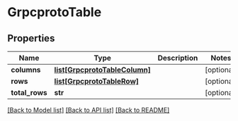 # GrpcprotoTable


## Properties
Name | Type | Description | Notes
------------ | ------------- | ------------- | -------------
**columns** | [**list[GrpcprotoTableColumn]**](GrpcprotoTableColumn.md) |  | [optional] 
**rows** | [**list[GrpcprotoTableRow]**](GrpcprotoTableRow.md) |  | [optional] 
**total_rows** | **str** |  | [optional] 

[[Back to Model list]](../README.md#documentation-for-models) [[Back to API list]](../README.md#documentation-for-api-endpoints) [[Back to README]](../README.md)


